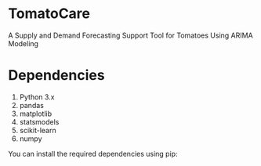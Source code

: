 # TomatoCare
A Supply and Demand Forecasting Support Tool for Tomatoes Using ARIMA Modeling

# Dependencies
1. Python 3.x
2. pandas
3. matplotlib
4. statsmodels
5. scikit-learn
6. numpy

You can install the required dependencies using pip:
